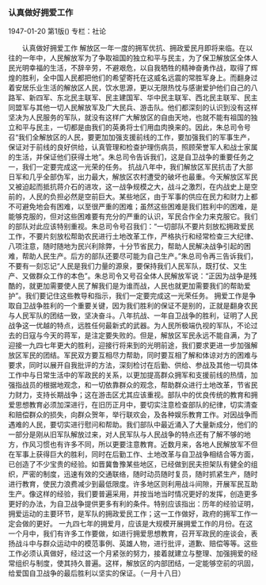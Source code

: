 ### 认真做好拥爱工作

1947-01-20
第1版()
专栏：社论

　　认真做好拥爱工作
    解放区一年一度的拥军优抗、拥政爱民月即将来临。在以往的一年中，人民解放军为了争取祖国的独立和平与民主，为了保卫解放区全体人民光明幸福的生活，不辞辛劳，不避艰危，以自我牺牲的精神奋勇作战，取得了辉煌的胜利，全中国人民都把他们的希望寄托在这威名远震的常胜军身上。而翻身过着安居乐业生活的解放区人民，饮水思源，更以无限热忱与感谢爱护他们自己的八路军、新四军、东北民主联军、民主建国军、华中民主联军、西北民主联军、民主同盟军与其他一切人民解放军及广大民兵、游击队。他们都深刻的认识到没有这样坚决为人民服务的军队，就没有这样广大解放区的自由天地，也就不能有祖国的独立和平与民主，一切都是由我们的英勇将士们用血肉换来的。因此，朱总司令号召“我们全解放区的人民，要更加加强支援前线的工作，要加强我们的军事生产，保证对于前线的良好供给，认真管理和检查护理伤病员，照顾荣誉军人和战士家属的生活，并保证他们获得土地”。朱总司令告诉我们，这是自卫战争的重要任务之一，我们一定要完成这一光荣的任务。
    抗战八年中，我们解放区军民抗击了大部日军和几乎全部伪军，出力最大，解放区农村遭受的破坏也最重。今天解放区军民又被迫起而抵抗蒋介石的进攻，这一战争规模之大，战斗之激烈，在内战史上是空前的，人民的负担必然是空前巨大。某些地区，由于军事的供应在民力和财力上都不可避免地会有困难，以至很严重的困难；虽然这些困难是我们胜利中的困难，是能够克服的，但对这些困难要有充分的严重的认识，军民合作全力来克服它。我们的部队对此应该特别重视。朱总司令号召我们：“一切部队不要片刻放松拥政爱民工作，不要片刻放松帮助农民进行土地改革工作，严格执行和经常检查三大纪律、八项注意，随时随地为民兴利除弊，十分节省民力，帮助人民解决战争引起的困难，帮助人民生产。后方的部队还要尽可能为自己生产。”朱总司令再三告诉我们，不要有一刻忘记“人民是我们力量的源泉，要保持我们人民军队，既打仗、又生产、又做群众工作的本色”。朱总司令又号召全体人民解放军说：“正因为战争是残酷的，就更加需要使人民了解我们是为谁而战，人民也就更加需要我们的帮助爱护”。我们要记住这些教导和指示，我们一定要完成这一光荣任务。
    拥爱工作是争取自卫战争胜利的一个重要关键，因为我们胜利的保证不是别的，正就是翻身农民与人民军队的团结一致，坚决奋斗。八年抗战、一年自卫战争的胜利，证明了人民战争这一优越的特点，远胜任何最新式的武器。为人民所极端仇视的军队，不论过去的日寇与今天的蒋军，是注定要失败的。但是，解放区军民永远不能自满，为了迎接一九四七年更大的胜利，迎接行将来到的光明前途，我们要求更进一步加强解放区军民的团结。军民双方要互相尽力帮助，同时要互相了解和体谅对方的困难与要求，同时以展开自我批评的方法，深刻检讨在后勤、供给、参战及其他一切具体工作中与日常生活中的军政民的关系，以更加提高群众拥军和支援前线的热情，加强指战员的根据地观念，和一切依靠群众的观念，帮助群众进行土地改革，节省民力财力，支持长期战争；这在游击区尤其应该重视。部队中的优良传统的教育和拥爱思想教育必须加深进行，在旧历正月中，要切实注意检查部队的纪律，切实清查和赔偿群众的损失，向群众贺年，举行联欢会，及各种娱乐教育工作。对因战争而遇难的人民，要切实进行慰问和帮助。我们部队中最近涌入了大量新成分，他们的一部分是刚从旧军队解放过来，对人民军队与人民战争的特点还有了解不够的地方，作风习惯也有许多不同，所以更要注意教育。近数月来，各地人民解放军不但在军事上获得巨大的胜利，同时在后勤工作、土地改革与自卫战争相结合等方面，已创造了不少宝贵的经验。如晋冀鲁豫某些地区，已经做到民夫担架队有健全的组织，严密的制度，迅速有效的交通联络，随时动员随时复员，随时抓紧生产，随时进行教育，使民力浪费减少到最低限度。许多地区则利用战斗间隙，开展军民互助生产。像这样的经验，我们要普遍采用，并按当地当时情况更好的发挥，创造更多更好的办法，为自卫战争提供更多有利的条件。特别应该指出：历年的经验证明，拥爱运动的主要环节，是军队的拥政爱民工作；这一工作做好，政府的拥军工作一定会做的更好。
    一九四七年的拥爱月，应该是大规模开展拥爱工作的月份。在这一个月中，我们有许多工作要做，如进行拥爱思想教育，召开军政民的座谈会，表扬战斗中与群众运动中的模范事例、英雄人物，进行批评，道歉、赔偿等等。这些工作必须认真做好，经过这一个月紧张的努力，接着就建立与整理、加强拥爱的经常组织与制度，使其持久普遍。这样，解放区的内部团结，一定能够空前的巩固，给爱国自卫战争的最后胜利以坚实的保证。（一月十八日）
